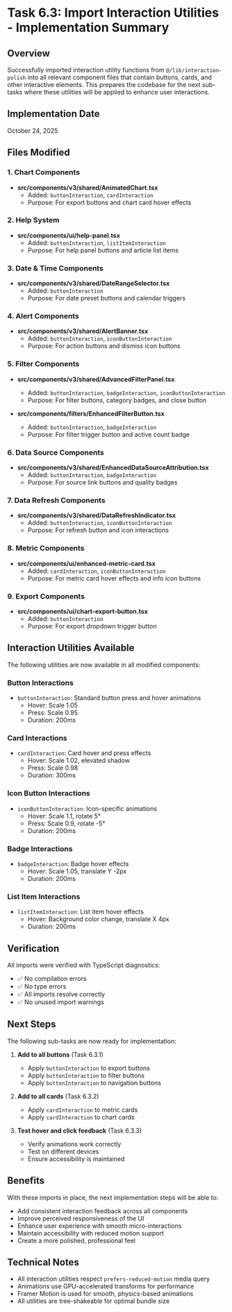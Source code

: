 # Task 6.3: Import Interaction Utilities - Implementation Summary

## Overview
Successfully imported interaction utility functions from `@/lib/interaction-polish` into all relevant component files that contain buttons, cards, and other interactive elements. This prepares the codebase for the next sub-tasks where these utilities will be applied to enhance user interactions.

## Implementation Date
October 24, 2025

## Files Modified

### 1. Chart Components
- **src/components/v3/shared/AnimatedChart.tsx**
  - Added: `buttonInteraction`, `cardInteraction`
  - Purpose: For export buttons and chart card hover effects

### 2. Help System
- **src/components/ui/help-panel.tsx**
  - Added: `buttonInteraction`, `listItemInteraction`
  - Purpose: For help panel buttons and article list items

### 3. Date & Time Components
- **src/components/v3/shared/DateRangeSelector.tsx**
  - Added: `buttonInteraction`
  - Purpose: For date preset buttons and calendar triggers

### 4. Alert Components
- **src/components/v3/shared/AlertBanner.tsx**
  - Added: `buttonInteraction`, `iconButtonInteraction`
  - Purpose: For action buttons and dismiss icon buttons

### 5. Filter Components
- **src/components/v3/shared/AdvancedFilterPanel.tsx**
  - Added: `buttonInteraction`, `badgeInteraction`, `iconButtonInteraction`
  - Purpose: For filter buttons, category badges, and close button

- **src/components/filters/EnhancedFilterButton.tsx**
  - Added: `buttonInteraction`, `badgeInteraction`
  - Purpose: For filter trigger button and active count badge

### 6. Data Source Components
- **src/components/v3/shared/EnhancedDataSourceAttribution.tsx**
  - Added: `buttonInteraction`, `badgeInteraction`
  - Purpose: For source link buttons and quality badges

### 7. Data Refresh Components
- **src/components/v3/shared/DataRefreshIndicator.tsx**
  - Added: `buttonInteraction`, `iconButtonInteraction`
  - Purpose: For refresh button and icon interactions

### 8. Metric Components
- **src/components/ui/enhanced-metric-card.tsx**
  - Added: `cardInteraction`, `iconButtonInteraction`
  - Purpose: For metric card hover effects and info icon buttons

### 9. Export Components
- **src/components/ui/chart-export-button.tsx**
  - Added: `buttonInteraction`
  - Purpose: For export dropdown trigger button

## Interaction Utilities Available

The following utilities are now available in all modified components:

### Button Interactions
- `buttonInteraction`: Standard button press and hover animations
  - Hover: Scale 1.05
  - Press: Scale 0.95
  - Duration: 200ms

### Card Interactions
- `cardInteraction`: Card hover and press effects
  - Hover: Scale 1.02, elevated shadow
  - Press: Scale 0.98
  - Duration: 300ms

### Icon Button Interactions
- `iconButtonInteraction`: Icon-specific animations
  - Hover: Scale 1.1, rotate 5°
  - Press: Scale 0.9, rotate -5°
  - Duration: 200ms

### Badge Interactions
- `badgeInteraction`: Badge hover effects
  - Hover: Scale 1.05, translate Y -2px
  - Duration: 200ms

### List Item Interactions
- `listItemInteraction`: List item hover effects
  - Hover: Background color change, translate X 4px
  - Duration: 200ms

## Verification

All imports were verified with TypeScript diagnostics:
- ✅ No compilation errors
- ✅ No type errors
- ✅ All imports resolve correctly
- ✅ No unused import warnings

## Next Steps

The following sub-tasks are now ready for implementation:

1. **Add to all buttons** (Task 6.3.1)
   - Apply `buttonInteraction` to export buttons
   - Apply `buttonInteraction` to filter buttons
   - Apply `buttonInteraction` to navigation buttons

2. **Add to all cards** (Task 6.3.2)
   - Apply `cardInteraction` to metric cards
   - Apply `cardInteraction` to chart cards

3. **Test hover and click feedback** (Task 6.3.3)
   - Verify animations work correctly
   - Test on different devices
   - Ensure accessibility is maintained

## Benefits

With these imports in place, the next implementation steps will be able to:
- Add consistent interaction feedback across all components
- Improve perceived responsiveness of the UI
- Enhance user experience with smooth micro-interactions
- Maintain accessibility with reduced motion support
- Create a more polished, professional feel

## Technical Notes

- All interaction utilities respect `prefers-reduced-motion` media query
- Animations use GPU-accelerated transforms for performance
- Framer Motion is used for smooth, physics-based animations
- All utilities are tree-shakeable for optimal bundle size
